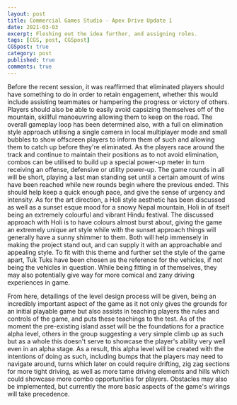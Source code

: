 ```yaml
---
layout: post
title: Commercial Games Studio - Apex Drive Update 1
date: 2021-03-03
excerpt: Fleshing out the idea further, and assigning roles.
tags: [CGS, post, CGSpost]
CGSpost: true
category: post
published: true
comments: true
---
```

Before the recent session, it was reaffirmed that eliminated players should have something to do in order to retain engagement, whether this would include assisting teammates or hampering the progress or victory of others. Players should also be able to easily avoid capsizing themselves off of the mountain, skillful manoeuvring allowing them to keep on the road. The overall gameplay loop has been determined also, with a full on elimination style approach utilising a single camera in local multiplayer mode and small bubbles to show offscreen players to inform them of such and allowing them to catch up before they're eliminated. As the players race around the track and continue to maintain their positions as to not avoid elimination, combos can be utilised to build up a special power-up meter in turn receiving an offense, defensive or utility power-up. The game rounds in all will be short, playing a last man standing set until a certain amount of wins have been reached while new rounds begin where the previous ended. This should help keep a quick enough pace, and give the sense of urgency and intensity. As for the art direction, a Holi style aesthetic has been discussed as well as a sunset esque mood for a snowy Nepal mountain, Holi in of itself being an extremely colourful and vibrant Hindu festival. The discussed approach with Holi is to have colours almost burst about, giving the game an extremely unique art style while with the sunset approach things will generally have a sunny shimmer to them. Both will help immensely in making the project stand out, and can supply it with an approachable and appealing style. To fit with this theme and further set the style of the game apart, Tuk Tuks have been chosen as the reference for the vehicles, if not being the vehicles in question. While being fitting in of themselves, they may also potentially give way for more comical and zany driving experiences in game.

From here, detailings of the level design process will be given, being an incredibly important aspect of the game as it not only gives the grounds for an initial playable game but also assists in teaching players the rules and controls of the game, and puts these teachings to the test. As of the moment the pre-existing island asset will be the foundations for a practice alpha level, others in the group suggesting a very simple climb up as such but as a whole this doesn't serve to showcase the player's ability very well even in an alpha stage. As a result, this alpha level will be created with the intentions of doing as such, including bumps that the players may need to navigate around, turns which later on could require drifting, zig zag sections for more tight driving, as well as more tame driving elements and hills which could showcase more combo opportunities for players. Obstacles may also be implemented, but currently the more basic aspects of the game's wirings will take precedence.